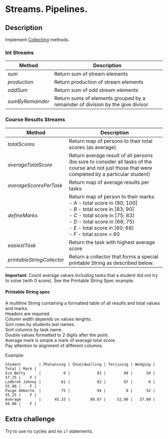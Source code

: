 # Streams. Pipelines.

## Description

Implement [Collecting](src/main/java/com/efimchick/ifmo/Collecting.java) methods.

### Int Streams
| Method | Description |
| --- | --- |
| *sum* | Return sum of stream elements |
| *production* | Return production of stream elements |
| *oddSum* | Return sum of odd stream elements |
| *sumByRemainder* | Return sums of elements grouped by a remainder of division by the give divisor|

### Course Results Streams
| Method | Description |
| --- | --- |
| *totalScores* | Return map of persons to their total scores (as average). | 
| *averageTotalScore* | Return average result of all persons <br/>(be sure to consider all tasks of the course and not just those that were completed by a particular student) |
| *averageScoresPerTask* | Return map of average results per tasks |
| *defineMarks* | Return map of person to their marks:<br/> - *A* - total score in (90; 100]<br/> - *B* - total score in [83; 90]<br/> - *C* - total score in [75; 83)<br/> - *D* - total score in [68; 75)<br/> - *E* - total score in [60; 68)<br/> - *F* - total score < 60<br/> |
| *easiestTask* | Return the task with highest average score |
| *printableStringCollector* | Return a collector that forms a special printable String as described below. |

**Important**: Count average values including tasks that a student did not try to solve (with 0 score). See the Printable String Spec example.

#### Printable String spec
A multiline String containing a formatted table of all results and total values and marks.\
Headers are required.\
Column width depends on values lenghts.\
Sort rows by students last names.\
Sort columns by task name.\
Double values formatted to 2 digits after the point.\
Average mark is simple a mark of average total score.\
Pay attention to alignment of different columns.
 
 
Example:

    Student        | Phalanxing | Shieldwalling | Tercioing | Wedging | Total | Mark |
    Eco Betty      |          0 |            83 |        89 |      59 | 57.75 |    F |
    Lodbrok Johnny |         61 |            92 |        67 |       0 | 55.00 |    F |
    Paige Umberto  |         75 |            94 |         0 |      52 | 55.25 |    F |
    Average        |      45.33 |         89.67 |     52.00 |   37.00 | 56.00 |    F |
    
    
## Extra challenge
Try to use no cycles and no `if` statements.
